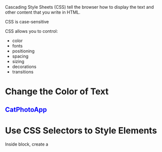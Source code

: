 Cascading Style Sheets (CSS) tell the browser how to display the text and other content that you write in HTML.

CSS is case-sensitive

CSS allows you to control:
- color
- fonts
- positioning
- spacing
- sizing
- decorations
- transitions

# Change the Color of Text

<h2 style="color: blue;">CatPhotoApp</h2> <!-- inline CSS -->

# Use CSS Selectors to Style Elements

Inside <head> block, create a <style> block

<style>
  h2 {color: red;}
</style>
